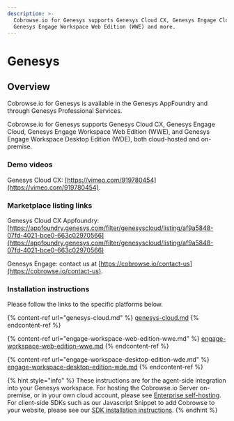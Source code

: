 ```yaml
---
description: >-
  Cobrowse.io for Genesys supports Genesys Cloud CX, Genesys Engage Cloud,
  Genesys Engage Workspace Web Edition (WWE) and more.
---
```


# Genesys

## Overview

Cobrowse.io for Genesys is available in the Genesys AppFoundry and through Genesys Professional Services.&#x20;

Cobrowse.io for Genesys supports Genesys Cloud CX, Genesys Engage Cloud, Genesys Engage Workspace Web Edition (WWE), and Genesys Engage Workspace Desktop Edition (WDE), both cloud-hosted and on-premise.&#x20;

### Demo videos

Genesys Cloud CX: [https://vimeo.com/919780454](https://vimeo.com/919780454).

### Marketplace listing links

Genesys Cloud CX Appfoundry: [https://appfoundry.genesys.com/filter/genesyscloud/listing/af9a5848-07fd-4021-bce0-663c02970566](https://appfoundry.genesys.com/filter/genesyscloud/listing/af9a5848-07fd-4021-bce0-663c02970566)

Genesys Engage: contact us at [https://cobrowse.io/contact-us](https://cobrowse.io/contact-us).

### Installation instructions

Please follow the links to the specific platforms below.&#x20;

{% content-ref url="genesys-cloud.md" %}
[genesys-cloud.md](genesys-cloud.md)
{% endcontent-ref %}

{% content-ref url="engage-workspace-web-edition-wwe.md" %}
[engage-workspace-web-edition-wwe.md](engage-workspace-web-edition-wwe.md)
{% endcontent-ref %}

{% content-ref url="engage-workspace-desktop-edition-wde.md" %}
[engage-workspace-desktop-edition-wde.md](engage-workspace-desktop-edition-wde.md)
{% endcontent-ref %}



{% hint style="info" %}
These instructions are for the agent-side integration into your Genesys workspace. For hosting the Cobrowse.io Server on-premise, or in your own cloud account, please see [Enterprise self-hosting](../../../enterprise-self-hosting/docker-compose.md). For client-side SDKs such as our Javascript Snippet to add Cobrowse to your website, please see our [SDK installation instructions](https://docs.cobrowse.io/).&#x20;
{% endhint %}

